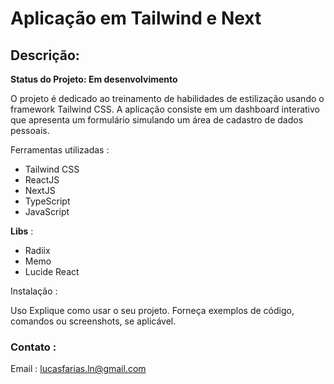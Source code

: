 # Aplicação em Tailwind e Next

## Descrição:

**Status do Projeto: Em desenvolvimento**

O projeto é dedicado ao treinamento de habilidades de estilização usando o framework Tailwind CSS. 
A aplicação consiste em um dashboard interativo que apresenta um formulário simulando um área de cadastro de dados pessoais.

Ferramentas utilizadas :
- Tailwind CSS
- ReactJS
- NextJS
- TypeScript
- JavaScript

**Libs** :
- Radiix
- Memo
- Lucide React

Instalação : 

Uso
Explique como usar o seu projeto. Forneça exemplos de código, comandos ou screenshots, se aplicável.

### Contato :
Email : lucasfarias.ln@gmail.com
